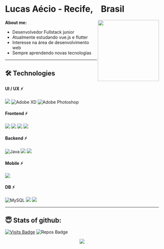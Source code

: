 <h1>
    Lucas Aécio - <b>Recife, <img src="https://image.flaticon.com/icons/svg/197/197386.svg" width="13"/> Brasil</b></li>
</h1>

<img align='right' src='https://i.pinimg.com/originals/e4/26/70/e426702edf874b181aced1e2fa5c6cde.gif' width='200'>

**About me:**

<ul>
  <li> Desenvolvedor Fullstack junior </li>
  <li> Atualmente estudando vue.js e flutter </li>
  <li> Interesse na área de desenvolvimento web </li>
  <li> Sempre aprendendo novas tecnologias </li>
</ul>

---

## 🛠 Technologies 

#### UI / UX ⚡
<div text-align="justify">
    <img src="https://img.shields.io/badge/Figma-9D56F7?style=for-the-badge&logo=figma&logoColor=fff&labelColor=F43700" />
    <img alt="Adobe XD" src="https://img.shields.io/badge/adobe%20xd%20-%23FF26BE.svg?&style=for-the-badge&logo=adobe%20xd&logoColor=white"/>
    <img alt="Adobe Photoshop" src="https://img.shields.io/badge/adobe%20photoshop%20-%2331A8FF.svg?&style=for-the-badge&logo=adobe%20photoshop&logoColor=white"/>
</div>

#### Frontend ⚡
<div text-align="justify">
<img src="https://img.shields.io/badge/Js-FFDC0B?style=for-the-badge&logo=javascript&logoColor=fff&labelColor=FFDC0B" />
<img src="https://img.shields.io/badge/Bootstrap-6C1FFF?style=for-the-badge&logo=bootstrap&logoColor=fff&labelColor=6C1FFF" />
<img src="https://img.shields.io/badge/UIkit-blue?style=for-the-badge&logo=uikit&logoColor=fff&labelColor=blue" />
<img src="https://img.shields.io/badge/Vue.js-41B883?style=for-the-badge&logo=vue&logoColor=fff&labelColor=41B883" />
</div>

#### Backend ⚡
<div text-align="justify">
<img alt="Java" src="https://img.shields.io/badge/java-%23ED8B00.svg?&style=for-the-badge&logo=java&logoColor=white"/>
<img src="https://img.shields.io/badge/PHP-7377AD?style=for-the-badge&logo=php&logoColor=fff&labelColor=7377AD" />
<img src="https://img.shields.io/badge/Nodejs-1FC41A?style=for-the-badge&logo=nodejs&logoColor=fff&labelColor=1FC41A" />
</div>

#### Mobile ⚡
<div text-align="justify">
<img src="https://img.shields.io/badge/Flutter-6b89ff?style=for-the-badge&logo=flutter&logoColor=fff&labelColor=6b89ff" />
</div>

#### DB ⚡
<div text-align="justify">
    <img alt="MySQL" src="https://img.shields.io/badge/mysql-%2300f.svg?&style=for-the-badge&logo=mysql&logoColor=white"/>
    <img src="https://img.shields.io/badge/MariaDB-012A62?style=for-the-badge&logo=mariadb&logoColor=fff&labelColor=012A62" />
    <img src="https://img.shields.io/badge/MongoDB-22A357?style=for-the-badge&logo=mongodb&logoColor=fff&labelColor=22A357" />
</div>

---

## 😇 Stats of github:

[![Visits Badge](https://badges.pufler.dev/visits/lucasaecio/lucasaecio?style=for-the-badge)](https://github.com/lucasaecio/lucasaecio)
![Repos Badge](https://badges.pufler.dev/repos/lucasaecio?style=for-the-badge)

<p align = "center">
  <img src = "https://github-readme-stats.vercel.app/api?username=lucasaecio&show_icons=true&theme=algolia&line_height=27">
</p>
